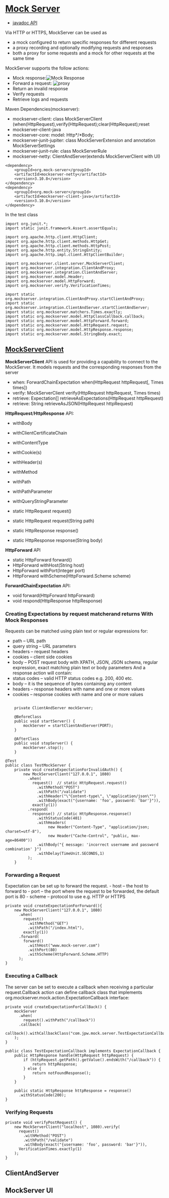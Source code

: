 # [Mock Server](https://www.mock-server.com/)
- [javadoc API]()

Via HTTP or HTTPS, MockServer can be used as 
- a mock configured to return specific responses for different requests
- a proxy recording and optionally modifying requests and responses
- both a proxy for some requests and a mock for other requests at the same time

MockServer supports the follow actions:
- Mock response:![Mock Response](https://www.mock-server.com/images/expectation_response_action.png)
- Forward a request: ![proxy](https://www.mock-server.com/images/expectation_forward_action.png)
- Return an invalid response 
- Verify requests
- Retrieve logs and requests

Maven Dependencies(mockserver):
- mockserver-client: class MockServerClient (when(HttpRequest),verify(HttpRequest);clear(HttpRequest);reset
- mockserver-client-java
- mockserver-core: model: Http\*/\*Body; 
- mockserver-junit-jupiter: class MockServerExtension and annotation MockServerSettings
- mockserver-junit-rule: class MockServerRule
- mockserver-netty: ClientAndServer(extends MockServerClient with UI)

```
<dependency>
    <groupId>org.mock-server</groupId>
    <artifactId>mockserver-netty</artifactId>
    <version>3.10.8</version>
</dependency>
<dependency>
    <groupId>org.mock-server</groupId>
    <artifactId>mockserver-client-java</artifactId>
    <version>3.10.8</version>
</dependency>
```
In the test class
```
import org.junit.*;
import static junit.framework.Assert.assertEquals;

import org.apache.http.client.HttpClient;
import org.apache.http.client.methods.HttpGet;
import org.apache.http.client.methods.HttpPost;
import org.apache.http.entity.StringEntity;
import org.apache.http.impl.client.HttpClientBuilder;

import org.mockserver.client.server.MockServerClient;
import org.mockserver.integration.ClientAndProxy;
import org.mockserver.integration.ClientAndServer;
import org.mockserver.model.Header;
import org.mockserver.model.HttpForward;
import org.mockserver.verify.VerificationTimes;

import static org.mockserver.integration.ClientAndProxy.startClientAndProxy;
import static org.mockserver.integration.ClientAndServer.startClientAndServer;
import static org.mockserver.matchers.Times.exactly;
import static org.mockserver.model.HttpClassCallback.callback;
import static org.mockserver.model.HttpForward.forward;
import static org.mockserver.model.HttpRequest.request;
import static org.mockserver.model.HttpResponse.response;
import static org.mockserver.model.StringBody.exact;
```
## [MockServerClient](https://www.baeldung.com/mockserver)
**MockServerClient** API is used for providing a capability to connect to the MockServer. It models requests and the corresponding responses from the server
- when: ForwardChainExpectation	when(HttpRequest httpRequest[, Times times])
- verify: MockServerClient verify(HttpRequest httpRequest, Times times)
- retrieve: Expectation[] retrieveAsExpectations(HttpRequest httpRequest)
- retrieve: String 	retrieveAsJSON(HttpRequest httpRequest)

**HttpRequest**/**HttpResponse** API: 
- withBody
- withClientCertificateChain
- withContentType
- withCookie(s)
- withHeader(s)
- withMethod
- withPath
- withPathParameter
- withQueryStringParameter

- static HttpRequest 	request() 
- static HttpRequest 	request(String path) 
- static HttpResponse 	response()
- static HttpResponse 	response(String body)

**HttpForward** API
- static HttpForward 	forward()
- HttpForward 	withHost(String host)
- HttpForward 	withPort(Integer port)
- HttpForward 	withScheme(HttpForward.Scheme scheme)

**ForwardChainExpectation** API:
- void 	forward(HttpForward httpForward)
- void 	respond(HttpResponse httpResponse)

### Creating Expectations by request matcherand returns With Mock Responses
Requests can be matched using plain text or regular expressions for:
   - path – URL path
   - query string – URL parameters
   - headers – request headers
   - cookies – client side cookies
   -  body – POST request body with XPATH, JSON, JSON schema, regular expression, exact matching plain text or body parameters
And a response action will contain:
   - status codes – valid HTTP status codes e.g. 200, 400 etc.
   - body – it is the sequence of bytes containing any content
   - headers – response headers with name and one or more values
   - cookies – response cookies with name and one or more values
```

    private ClientAndServer mockServer;

    @BeforeClass
    public void startServer() {
        mockServer = startClientAndServer(PORT);
    }
 
    @AfterClass 
    public void stopServer() { 
        mockServer.stop();
    }
    
@Test
public class TestMockServer {
    private void createExpectationForInvalidAuth() {
        new MockServerClient("127.0.0.1", 1080)
          .when(
            request()  // static HttpRequest.request()
              .withMethod("POST")
              .withPath("/validate")
              .withHeader("\"Content-type\", \"application/json\"")
              .withBody(exact("{username: 'foo', password: 'bar'}")),
            exactly(1))
          .respond(
            response() // static HttpResponse.response()
              .withStatusCode(401)
              .withHeaders(
                   new Header("Content-Type", "application/json; charset=utf-8"),
                   new Header("Cache-Control", "public, max-age=86400"))
              .withBody("{ message: 'incorrect username and password combination' }")
              .withDelay(TimeUnit.SECONDS,1)
          );
    }
```

### Forwarding a Request
Expectation can be set up to forward the request. 
    - host – the host to forward to 
    - port – the port where the request to be forwarded, the default port is 80
    - scheme – protocol to use e.g. HTTP or HTTPS
```
private void createExpectationForForward(){
    new MockServerClient("127.0.0.1", 1080)
      .when(
        request()
          .withMethod("GET")
          .withPath("/index.html"),
        exactly(1))
      .forward(
        forward()
          .withHost("www.mock-server.com")
          .withPort(80)
          .withScheme(HttpForward.Scheme.HTTP)
      );
}
```
### Executing a Callback
The server can be set to execute a callback when receiving a particular request.Callback action can define callback class that implements org.mockserver.mock.action.ExpectationCallback interface:
```
private void createExpectationForCallBack() {
    mockServer
      .when(
        request().withPath("/callback"))
      .callback(
        callback().withCallbackClass("com.jpw.mock.server.TestExpectationCallback")
    );
}

public class TestExpectationCallback implements ExpectationCallback {
    public HttpResponse handle(HttpRequest httpRequest) {
        if (httpRequest.getPath().getValue().endsWith("/callback")) {
            return httpResponse;
        } else {
            return notFoundResponse();
        }
    }

    public static HttpResponse httpResponse = response()
      .withStatusCode(200);
}
```
### Verifying Requests
```
private void verifyPostRequest() {
    new MockServerClient("localhost", 1080).verify(
      request()
        .withMethod("POST")
        .withPath("/validate")
        .withBody(exact("{username: 'foo', password: 'bar'}")),
      VerificationTimes.exactly(1)
    );
}
```

## ClientAndServer

## MockServer UI

